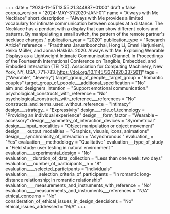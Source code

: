 +++
date = "2024-11-15T13:55:21.344887+01:00"
draft = false
corpus_version = "2024-MAY-31/2020-JAN-01"
name = "Always with Me Necklace"
short_description = "Always with Me provides a limited vocabulary for intimate communication between couples at a distance. The Necklace has a pendant with a display that can show different colors and patterns. By manipulating a small switch, the pattern of the remote partner's necklace changes."
publication_year = "2020"
publication_type = "Research Article"
reference = "Pradthana Jarusriboonchai, Hong Li, Emmi Harjuniemi, Heiko Müller, and Jonna Häkkilä. 2020. Always with Me: Exploring Wearable Displays as a Lightweight Intimate Communication Channel. In Proceedings of the Fourteenth International Conference on Tangible, Embedded, and Embodied Interaction (TEI '20). Association for Computing Machinery, New York, NY, USA, 771–783. https://doi.org/10.1145/3374920.3375011"
tags = ["Wearable", "Jewelry"]
target_group_of_people__target_group = "Romantic couples"
target_group_of_people___additional_specification = "No"
aim_and_designers_intention = "Support emotional communication."
psychological_constructs_with_reference = "No"
psychological_constructs_with_reference___references = "No"
constructs_and_terms_used_without_reference = "Intimacy"
design___strategy_ = "Expressivity"
design___role_of_technology = "Providing an individual experience"
design___form_factor = "Wearable – accessory"
design___symmetry_of_interaction_devices = "Symmetrical"
design___input_modalities = "Object manipulation or object movement"
design____output_modalities = "Graphics, visuals, icons, animations"
design___synchronicity_of_interaction = "Asynchronous "
evaluation_ = "Yes"
evaluation___methodology = "Qualitative"
evaluation___type_of_study = "Field study: user testing in natural environment "
evaluation___experimental_design = "No"
evaluation___duration_of_data_collection = "Less than one week: two days"
evaluation___number_of_participants__n = "8"
evaluation____selected_participants = "Individuals"
evaluation______selection_criteria_of_participants = "In romantic long-distance relationship; In romantic relationship"
evaluation____measurements_and_instruments_with_reference = "No"
evaluation____measurements_and_instruments___references = "N/A"
ethical_concerns = "No"
consideration_of_ethical_issues_in_design_descisions = "No"
ethical_issues_addressed = "N/A"
+++
